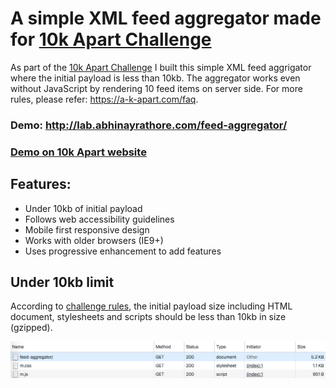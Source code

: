 # A simple XML feed aggregator made for [10k Apart Challenge](https://a-k-apart.com)

As part of the [10k Apart Challenge](https://a-k-apart.com) I built this simple XML feed aggrigator where the initial payload is less than 10kb. The aggregator works even without JavaScript by rendering 10 feed items on server side. For more rules, please refer: https://a-k-apart.com/faq.

### Demo: http://lab.abhinayrathore.com/feed-aggregator/

### [Demo on 10k Apart website](https://feed-aggregator-10kapart2016.azurewebsites.net/)

## Features:
* Under 10kb of initial payload
* Follows web accessibility guidelines
* Mobile first responsive design
* Works with older browsers (IE9+)
* Uses progressive enhancement to add features

## Under 10kb limit

According to [challenge rules](https://a-k-apart.com/faq#size), the initial payload size including HTML document, stylesheets and scripts should be less than 10kb in size (gzipped).

![10 kb limited page](https://github.com/abhinayrathore/Feed-Aggregator-10k/raw/master/i/feed-aggregator-payload.png)
